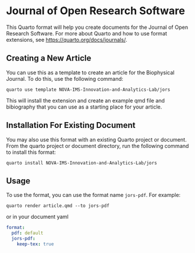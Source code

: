# Journal of Open Research Software

This Quarto format will help you create documents for the Journal of Open Research Software. For more about Quarto and how to use format extensions, see <https://quarto.org/docs/journals/>.

## Creating a New Article

You can use this as a template to create an article for the Biophysical Journal. To do this, use the following command:

```quarto use template NOVA-IMS-Innovation-and-Analytics-Lab/jors```

This will install the extension and create an example qmd file and bibiography that you can use as a starting place for your article.

## Installation For Existing Document

You may also use this format with an existing Quarto project or document. From the quarto project or document directory, run the following command to install this format:

```quarto install NOVA-IMS-Innovation-and-Analytics-Lab/jors```

## Usage

To use the format, you can use the format name `jors-pdf`. For example:

```quarto render article.qmd --to jors-pdf```

or in your document yaml

```yaml
format:
  pdf: default
  jors-pdf:
    keep-tex: true    
```
